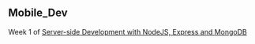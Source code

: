 ## Mobile_Dev

Week 1 of [Server-side Development with NodeJS, Express and MongoDB](https://www.coursera.org/learn/server-side-nodejs) 


